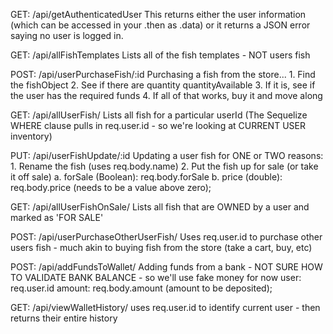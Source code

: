 GET:  /api/getAuthenticatedUser
This returns either the user information (which can be accessed in your .then as <uservariable>.data) or it returns a JSON error saying no user is logged in.  

<!-- DISABLED ***************
This is really a 'for us' route - NOT for the users (they shouldn't create fish).  
POST:  /api/createFishTemplate
Species must be unique
    species: req.body.species,
    image: req.body.image,
    movementMin: req.body.movementMin,
    movementMax: req.body.movementMax,
    movementPercent: req.body.movementPercent,
    movementHeightMin: req.body.movementHeightMin,
    movementHeightMax: req.body.movementHeightMax,
    quantityAvailable: req.body.quantityAvailable,
    price: req.body.price 
    DISABLED *************** -->

GET: /api/allFishTemplates
Lists all of the fish templates - NOT users fish

POST: /api/userPurchaseFish/:id
    Purchasing a fish from the store...
    1. Find the fishObject
    2. See if there are quantity quantityAvailable
    3. If it is, see if the user has the required funds
    4. If all of that works, buy it and move along 
    <!-- name: req.body.name (a user can name their fish)
    forSale: req.body.forSale (BOOLEAN - default false)
    price: req.body.price (DOUBLE - default 0.0) -->

GET: /api/allUserFish/
Lists all fish for a particular userId
(The Sequelize WHERE clause pulls in req.user.id - so we're looking at CURRENT USER inventory)

PUT: /api/userFishUpdate/:id
    Updating a user fish for ONE or TWO reasons:
    1. Rename the fish (uses req.body.name)
    2. Put the fish up for sale (or take it off sale)
        a. forSale (Boolean):  req.body.forSale
        b. price (double): req.body.price (needs to be a value above zero);

GET: /api/allUserFishOnSale/
    Lists all fish that are OWNED by a user and marked as 'FOR SALE'

POST: /api/userPurchaseOtherUserFish/
    Uses req.user.id to purchase other users fish - much akin to buying fish from the store (take a cart, buy, etc)

POST: /api/addFundsToWallet/
    Adding funds from a bank - NOT SURE HOW TO VALIDATE BANK BALANCE - so we'll use fake money for now
    user: req.user.id
    amount: req.body.amount (amount to be deposited);

GET: /api/viewWalletHistory/
    uses req.user.id to identify current user - then returns their entire history

